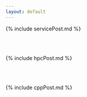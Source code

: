 ```yaml
---
layout: default
---
```



{% include servicePost.md %}


<br><br>

{% include hpcPost.md %}

<br><br>

{% include cppPost.md %}


<!--    {{site.pages["R&D Service"]}} -->


